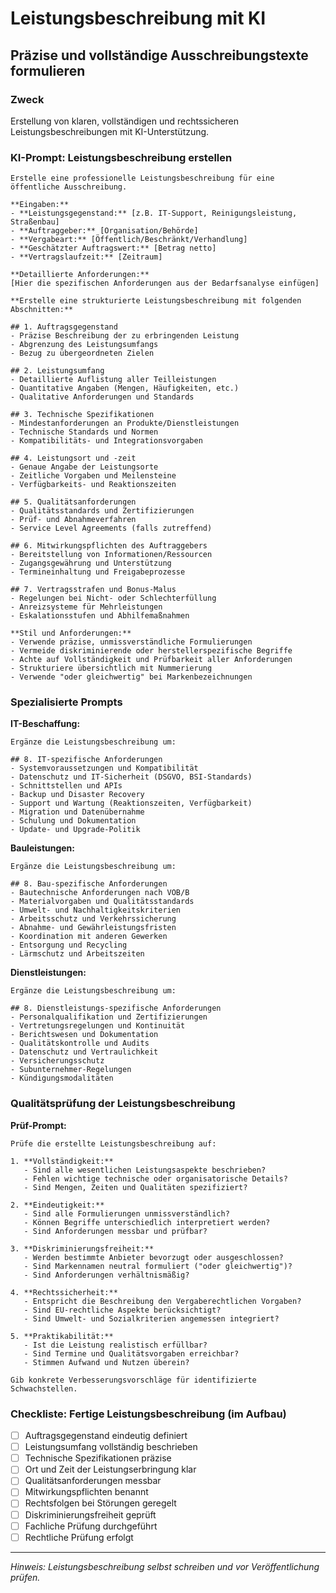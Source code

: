 # Leistungsbeschreibung mit KI
## Präzise und vollständige Ausschreibungstexte formulieren

### Zweck
Erstellung von klaren, vollständigen und rechtssicheren Leistungsbeschreibungen mit KI-Unterstützung.

### KI-Prompt: Leistungsbeschreibung erstellen

```
Erstelle eine professionelle Leistungsbeschreibung für eine öffentliche Ausschreibung.

**Eingaben:**
- **Leistungsgegenstand:** [z.B. IT-Support, Reinigungsleistung, Straßenbau]
- **Auftraggeber:** [Organisation/Behörde]
- **Vergabeart:** [Öffentlich/Beschränkt/Verhandlung]
- **Geschätzter Auftragswert:** [Betrag netto]
- **Vertragslaufzeit:** [Zeitraum]

**Detaillierte Anforderungen:**
[Hier die spezifischen Anforderungen aus der Bedarfsanalyse einfügen]

**Erstelle eine strukturierte Leistungsbeschreibung mit folgenden Abschnitten:**

## 1. Auftragsgegenstand
- Präzise Beschreibung der zu erbringenden Leistung
- Abgrenzung des Leistungsumfangs
- Bezug zu übergeordneten Zielen

## 2. Leistungsumfang
- Detaillierte Auflistung aller Teilleistungen
- Quantitative Angaben (Mengen, Häufigkeiten, etc.)
- Qualitative Anforderungen und Standards

## 3. Technische Spezifikationen
- Mindestanforderungen an Produkte/Dienstleistungen
- Technische Standards und Normen
- Kompatibilitäts- und Integrationsvorgaben

## 4. Leistungsort und -zeit
- Genaue Angabe der Leistungsorte
- Zeitliche Vorgaben und Meilensteine
- Verfügbarkeits- und Reaktionszeiten

## 5. Qualitätsanforderungen
- Qualitätsstandards und Zertifizierungen
- Prüf- und Abnahmeverfahren
- Service Level Agreements (falls zutreffend)

## 6. Mitwirkungspflichten des Auftraggebers
- Bereitstellung von Informationen/Ressourcen
- Zugangsgewährung und Unterstützung
- Termineinhaltung und Freigabeprozesse

## 7. Vertragsstrafen und Bonus-Malus
- Regelungen bei Nicht- oder Schlechterfüllung
- Anreizsysteme für Mehrleistungen
- Eskalationsstufen und Abhilfemaßnahmen

**Stil und Anforderungen:**
- Verwende präzise, unmissverständliche Formulierungen
- Vermeide diskriminierende oder herstellerspezifische Begriffe
- Achte auf Vollständigkeit und Prüfbarkeit aller Anforderungen
- Strukturiere übersichtlich mit Nummerierung
- Verwende "oder gleichwertig" bei Markenbezeichnungen
```

### Spezialisierte Prompts

**IT-Beschaffung:**
```
Ergänze die Leistungsbeschreibung um:

## 8. IT-spezifische Anforderungen
- Systemvoraussetzungen und Kompatibilität
- Datenschutz und IT-Sicherheit (DSGVO, BSI-Standards)
- Schnittstellen und APIs
- Backup und Disaster Recovery
- Support und Wartung (Reaktionszeiten, Verfügbarkeit)
- Migration und Datenübernahme
- Schulung und Dokumentation
- Update- und Upgrade-Politik
```

**Bauleistungen:**
```
Ergänze die Leistungsbeschreibung um:

## 8. Bau-spezifische Anforderungen
- Bautechnische Anforderungen nach VOB/B
- Materialvorgaben und Qualitätsstandards
- Umwelt- und Nachhaltigkeitskriterien
- Arbeitsschutz und Verkehrssicherung
- Abnahme- und Gewährleistungsfristen
- Koordination mit anderen Gewerken
- Entsorgung und Recycling
- Lärmschutz und Arbeitszeiten
```

**Dienstleistungen:**
```
Ergänze die Leistungsbeschreibung um:

## 8. Dienstleistungs-spezifische Anforderungen
- Personalqualifikation und Zertifizierungen
- Vertretungsregelungen und Kontinuität
- Berichtswesen und Dokumentation
- Qualitätskontrolle und Audits
- Datenschutz und Vertraulichkeit
- Versicherungsschutz
- Subunternehmer-Regelungen
- Kündigungsmodalitäten
```

### Qualitätsprüfung der Leistungsbeschreibung

**Prüf-Prompt:**
```
Prüfe die erstellte Leistungsbeschreibung auf:

1. **Vollständigkeit:**
   - Sind alle wesentlichen Leistungsaspekte beschrieben?
   - Fehlen wichtige technische oder organisatorische Details?
   - Sind Mengen, Zeiten und Qualitäten spezifiziert?

2. **Eindeutigkeit:**
   - Sind alle Formulierungen unmissverständlich?
   - Können Begriffe unterschiedlich interpretiert werden?
   - Sind Anforderungen messbar und prüfbar?

3. **Diskriminierungsfreiheit:**
   - Werden bestimmte Anbieter bevorzugt oder ausgeschlossen?
   - Sind Markennamen neutral formuliert ("oder gleichwertig")?
   - Sind Anforderungen verhältnismäßig?

4. **Rechtssicherheit:**
   - Entspricht die Beschreibung den Vergaberechtlichen Vorgaben?
   - Sind EU-rechtliche Aspekte berücksichtigt?
   - Sind Umwelt- und Sozialkriterien angemessen integriert?

5. **Praktikabilität:**
   - Ist die Leistung realistisch erfüllbar?
   - Sind Termine und Qualitätsvorgaben erreichbar?
   - Stimmen Aufwand und Nutzen überein?

Gib konkrete Verbesserungsvorschläge für identifizierte Schwachstellen.
```

### Checkliste: Fertige Leistungsbeschreibung (im Aufbau)

- [ ] Auftragsgegenstand eindeutig definiert
- [ ] Leistungsumfang vollständig beschrieben
- [ ] Technische Spezifikationen präzise
- [ ] Ort und Zeit der Leistungserbringung klar
- [ ] Qualitätsanforderungen messbar
- [ ] Mitwirkungspflichten benannt
- [ ] Rechtsfolgen bei Störungen geregelt
- [ ] Diskriminierungsfreiheit geprüft
- [ ] Fachliche Prüfung durchgeführt
- [ ] Rechtliche Prüfung erfolgt

---

*Hinweis: Leistungsbeschreibung selbst schreiben und vor Veröffentlichung prüfen.*
